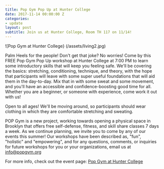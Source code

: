 ```yaml
---
title: Pop Gym Pop Up at Hunter College
date: 2017-11-14 00:00:00 Z
categories:
- update
layout: post
subtitle: Join us at Hunter College, Room TH 117 on 11/14!
---
```


![Pop Gym at Hunter College} (/assets/living2.jpg)


Palm Heels for the people! Don't get that joke? No worries! Come by this FREE Pop Gym Pop Up workshop at Hunter College at 7:00 PM to learn some introductory skills that will keep you feeling safe. We'll be covering the basics: stretching, conditioning, technique, and theory, with the hope that participants will leave with some super useful foundations that will aid them in the day-to-day. Mix that in with some sweat and some movement, and you'll have an accessible and confidence-boosting good time for all. Whether you are a beginner, or someone with experience, come work it out with us!

Open to all ages! We'll be moving around, so participants should wear clothing in which they are comfortable stretching and sweating.

POP Gym is a new project, working towards opening a physical space in Brooklyn that offers free self-defense, fitness, and skill share classes 7 days a week. As we continue planning, we invite you to come by any of our events this summer! Our workshops have been described as, "fun", "holistic" and "empowering", and for any questions, comments, or inquiries for future workshops for you or your organizations, email us at info@popgym.org


For more info, check out the event page: [Pop Gym at Hunter College](https://www.facebook.com/events/944083835745261/)
